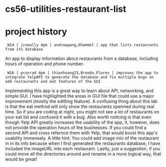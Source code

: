 cs56-utilities-restaurant-list
==============================

project history
===============
```
 W14 | jcneally 4pm | andrewpang,bhammel | app that lists restaurants from its database
```

An app to display information about restaurants from a database, including hours of operation and phone number.


```
 W16 | pconrad 4pm | thienhoang23,Brenda_Flores | improves the app to integrate YelpAPI to generate the database and fix multiple bugs on                                                   add restaurants and eat features of the GUI
```

Implementing this app is a great way to learn about API, networking, and simple GUI. I have highlighted the areas in GUI file that could use a major improvement (mostly the editting feature). A confusing thing about this lab is that the eat method will only show the restaurants openned during real time. So if you are coding at night, you might not see a lot of restaurants on your eat list and confused it with a bug. Also worth noticing is that even though Yelp API greatly increases the usability of the app, it, however, does not provide the operation hours of the businesses. If you could find a second API and cross refernce them with Yelp, that would boost this app's usability immensely. A little hint: You could add image into of the restaurant in in its info because when I first generated the restaurants database, I have included the imageURL into each restaurant. Lastly, just a suggestion, if you could move all the directories around and rename in a more logical way, that would be great!
